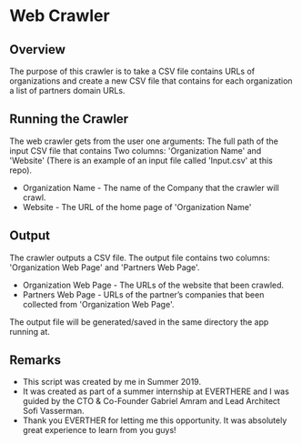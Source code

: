 # Web Crawler #
## Overview  ##
The purpose of this crawler is to take a CSV file contains URLs of organizations and create a new CSV file that contains for each organization a list of partners domain URLs.


## Running the Crawler ##

The web crawler gets from the user one arguments:
The full path of the input CSV file that contains Two columns: 'Organization Name' and 'Website' (There is an example of an input file called 'Input.csv' at this repo).

* Organization Name - The name of the Company that the crawler will crawl.
* Website - The URL of the home page of 'Organization Name'


## Output ##

The crawler outputs a CSV file.
The output file contains two columns: 'Organization Web Page' and 'Partners Web Page'.

* Organization Web Page - The URLs of the website that been crawled.
* Partners Web Page - URLs of the partner’s companies that been collected from 'Organization Web Page'.

The output file will be generated/saved in the same directory the app running at. 

## Remarks ##

* This script was created by me in Summer 2019.
* It was created as part of a summer internship at EVERTHERE and I was guided by the CTO & Co-Founder Gabriel Amram and Lead Architect Sofi Vasserman.
* Thank you EVERTHER for letting me this opportunity. It was absolutely great experience to learn from you guys!



